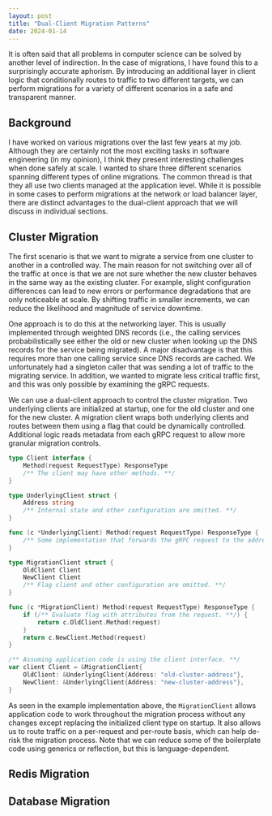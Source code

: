 ```yaml
---
layout: post
title: "Dual-Client Migration Patterns"
date: 2024-01-14
---
```


It is often said that all problems in computer science can be solved by another level of indirection. In the case of migrations, I have found this to a surprisingly accurate aphorism. By introducing an additional layer in client logic that conditionally routes to traffic to two different targets, we can perform migrations for a variety of different scenarios in a safe and transparent manner.

## Background

I have worked on various migrations over the last few years at my job. Although they are certainly not the most exciting tasks in software engineering (in my opinion), I think they present interesting challenges when done safely at scale. I wanted to share three different scenarios spanning different types of online migrations. The common thread is that they all use two clients managed at the application level. While it is possible in some cases to perform migrations at the network or load balancer layer, there are distinct advantages to the dual-client approach that we will discuss in individual sections.

## Cluster Migration

The first scenario is that we want to migrate a service from one cluster to another in a controlled way. The main reason for not switching over all of the traffic at once is that we are not sure whether the new cluster behaves in the same way as the existing cluster. For example, slight configuration differences can lead to new errors or performance degradations that are only noticeable at scale. By shifting traffic in smaller increments, we can reduce the likelihood and magnitude of service downtime.

One approach is to do this at the networking layer. This is usually implemented through weighted DNS records (i.e., the calling services probabilistically see either the old or new cluster when looking up the DNS records for the service being migrated). A major disadvantage is that this requires more than one calling service since DNS records are cached. We unfortunately had a singleton caller that was sending a lot of traffic to the migrating service. In addition, we wanted to migrate less critical traffic first, and this was only possible by examining the gRPC requests.

We can use a dual-client approach to control the cluster migration. Two underlying clients are initialized at startup, one for the old cluster and one for the new cluster. A migration client wraps both underlying clients and routes between them using a flag that could be dynamically controlled. Additional logic reads metadata from each gRPC request to allow more granular migration controls.

```go
type Client interface {
    Method(request RequestType) ResponseType
    /** The client may have other methods. **/
}

type UnderlyingClient struct {
    Address string
    /** Internal state and other configuration are omitted. **/
}

func (c *UnderlyingClient) Method(request RequestType) ResponseType {
    /** Some implementation that forwards the gRPC request to the address. **/
}

type MigrationClient struct {
    OldClient Client
    NewClient Client
    /** Flag client and other configuration are omitted. **/
}

func (c *MigrationClient) Method(request RequestType) ResponseType {
    if (/** Evaluate flag with attributes from the request. **/) {
        return c.OldClient.Method(request)
    }
    return c.NewClient.Method(request)
}

/** Assuming application code is using the client interface. **/
var client Client = &MigrationClient{
    OldClient: &UnderlyingClient{Address: "old-cluster-address"},
    NewClient: &UnderlyingClient{Address: "new-cluster-address"},
}
```

As seen in the example implementation above, the `MigrationClient` allows application code to work throughout the migration process without any changes except replacing the initialized client type on startup. It also allows us to route traffic on a per-request and per-route basis, which can help de-risk the migration process. Note that we can reduce some of the boilerplate code using generics or reflection, but this is language-dependent.

## Redis Migration

## Database Migration